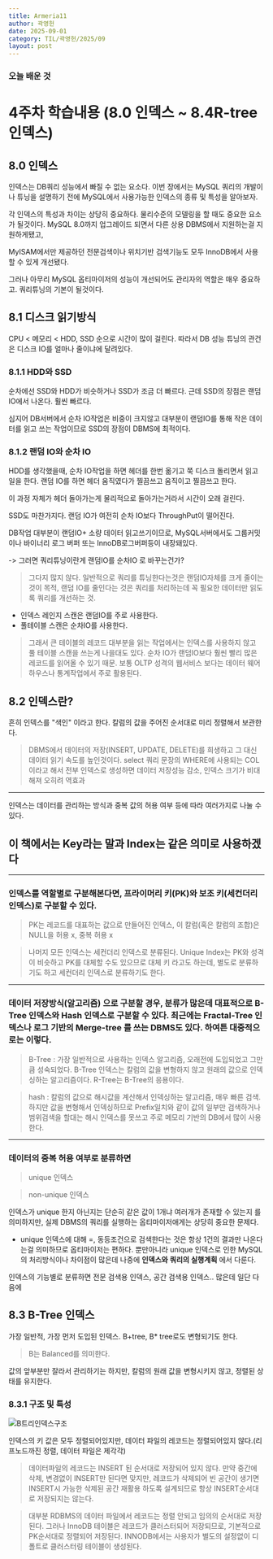```yaml
---
title: Armeria11
author: 곽영헌
date: 2025-09-01
category: TIL/곽영헌/2025/09
layout: post
---
```


### 오늘 배운 것
#  4주차 학습내용 (8.0 인덱스 ~ 8.4R-tree 인덱스)

## 8.0 인덱스 
인덱스는 DB쿼리 성능에서 빠질 수 없는 요소다. 
이번 장에서는 MySQL 쿼리의 개발이나 튜닝을 설명하기 전에 MySQL에서 사용가능한 인덱스의 종류 및 특성을 알아보자.

각 인덱스의 특성과 차이는 상당히 중요하다. 물리수준의 모델링을 할 때도 중요한 요소가 될것이다.
MySQL 8.0까지 업그레이드 되면서 다른 상용 DBMS에서 지원하는걸 지원하게됐고,

MyISAM에서만 제공하던 전문검색이나 위치기반 검색기능도 모두 InnoDB에서 사용할 수 있게 개선됐다. 

그러나 아무리 MySQL 옵티마이저의 성능이 개선되어도 관리자의 역할은 매우 중요하고. 쿼리튜닝의 기본이 될것이다.


## 8.1 디스크 읽기방식
CPU < 메모리 < HDD, SSD 순으로 시간이 많이 걸린다.
따라서 DB 성능 튜닝의 관건은 디스크 IO를 얼마나 줄이냐에 달려있다.

### 8.1.1 HDD와 SSD

순차에선 SSD와 HDD가 비슷하거나 SSD가 조금 더 빠르다.
근데 SSD의 장점은 랜덤 IO에서 나온다. 훨씬 빠르다.

심지어 DB서버에서 순차 IO작업은 비중이 크지않고 대부분이 랜덤IO를 통해 작은 데이터를 읽고 쓰는 작업이므로 SSD의 장점이
DBMS에 최적이다. 

### 8.1.2 랜덤 IO와 순차 IO

HDD를 생각했을때, 순차 IO작업을 하면 헤더를 한번 옮기고 쭉 디스크 돌리면서 읽고 일을 한다.
랜덤 IO를 하면 헤더 움직였다가 찔끔쓰고 움직이고 찔끔쓰고 한다.

이 과정 자체가 헤더 돌아가는게 물리적으로 돌아가는거라서 시간이 오래 걸린다.

SSD도 마찬가지다. 랜덤 IO가 여전히 순차 IO보다 ThroughPut이 떨어진다.

DB작업 대부분이 랜덤IO+ 소량 데이터 읽고쓰기이므로, MySQL서버에서도 
그룹커밋이나 바이너리 로그 버퍼 또는 InnoDB로그버퍼등이 내장돼있다. 

-> 그러면 쿼리튜닝이란게 랜덤IO를 순차IO 로 바꾸는건가? 
> 그다지 많지 않다. 일반적으로 쿼리를 튜닝한다는것은 랜덤IO자체를 크게 줄이는것이 목적, 랜덤 IO를 줄인다는 것은 쿼리를 처리하는데 꼭 필요한 데이터만 읽도록 쿼리를 개선하는 것.

- 인덱스 레인지 스캔은 랜덤IO를 주로 사용한다.
- 풀테이블 스캔은 순차IO를 사용한다.

> 그래서 큰 테이블의 레코드 대부분을 읽는 작업에서는 인덱스를 사용하지 않고 풀 테이블 스캔을 쓰는게 나을대도 있다.
> 순차 IO가 랜덤IO보다 훨씬 빨리 많은 레코드를 읽어올 수 있기 때문. 보통 OLTP 성격의 웹서비스 보다는 데이터 웨어하우스나 통계작업에서 주로 활용된다.



## 8.2 인덱스란?
흔히 인덱스를 "색인" 이라고 한다. 칼럼의 값을 주어진 순서대로 미리 정렬해서 보관한다. 

> DBMS에서 데이터의 저장(INSERT, UPDATE, DELETE)를 희생하고 그 대신 데이터 읽기 속도를 높인것이다. 
> select 쿼리 문장의 WHERE에 사용되는 COL이라고 해서 전부 인덱스로 생성하면 데이터 저장성능 감소, 인덱스 크기가 비대해져 오히려 역효과

---


인덱스는 데이터를 관리하는 방식과 중복 값의 허용 여부 등에 따라 여러가지로 나눌 수 있다.

## **이 책에서는 Key라는 말과 Index는 같은 의미로 사용하겠다**


---
### 인덱스를 역할별로 구분해본다면, 프라이머리 키(PK)와 보조 키(세컨더리 인덱스)로 구분할 수 있다.

> PK는 레코드를 대표하는 값으로 만들어진 인덱스, 이 칼럼(혹은 칼럼의 조합)은 NULL을 허용 x, 중복 허용 x

> 나머지 모든 인덱스는 세컨더리 인덱스로 분류된다. Unique Index는 PK와 성격이 비슷하고 PK를 대체할 수도 있으므로 대체 키 라고도 하는데, 별도로 분류하기도 하고 세컨더리 인덱스로 분류하기도 한다.

---
### 데이터 저장방식(알고리즘) 으로 구분할 경우, 분류가 많은데 대표적으로 B-Tree 인덱스와 Hash 인덱스로 구분할 수 있다. 최근에는 Fractal-Tree 인덱스나 로그 기반의 Merge-tree 를 쓰는 DBMS도 있다. 하여튼 대중적으로는 이렇다.

> B-Tree : 가장 일반적으로 사용하는 인덱스 알고리즘, 오래전에 도입되었고 그만큼 성숙되었다. B-Tree 인덱스는 칼럼의 값을 변형하지 않고 원래의 값으로 인덱싱하는 알고리즘이다. R-Tree는 B-Tree의 응용이다.

> hash : 칼럼의 값으로 해시값을 계산해서 인덱싱하는 알고리즘, 매우 빠른 검색. 
하지만 값을 변형해서 인덱싱하므로 Prefix일치와 같이 값의 일부만 검색하거나 범위검색을 할대는 해시 인덱스를 못쓰고 주로 메모리 기반의 DB에서 많이 사용한다.

---
### 데이터의 중복 허용 여부로 분류하면 
> unique 인덱스 

> non-unique 인덱스


인덱스가 unique 한지 아닌지는 단순히 같은 값이 1개냐 여러개가 존재할 수 있는지 를 의미하지만, 실제 DBMS의 쿼리를 실행하는 옵티마이저애게는 상당히 중요한 문제다. 

- unique 인덱스에 대해 =, 동등조건으로 검색한다는 것은 항상 1건의 결과만 나온다는걸 의미하므로 옵티마이저는 편하다. 
뿐만아니라 unique 인덱스로 인한 MySQL의 처리방식이나 차이점이 많은데 나중에 **인덱스와 쿼리의 실행계획** 에서 다룬다.

인덱스의 기능별로 분류하면 전문 검색용 인덱스, 공간 검색용 인덱스.. 많은데 일단 다음에

## 8.3 B-Tree 인덱스


가장 일반적, 가장 먼저 도입된 인덱스. B+tree, B* tree로도 변형되기도 한다.

> B는 Balanced를 의미한다. 

값의 앞부분만 잘라서 관리하기는 하지만, 칼럼의 원래 값을 변형시키지 않고, 정렬된 상태를 유지한다.

### 8.3.1 구조 및 특성

![B트리인덱스구조](res/week4/Btree인덱스구조.png)

인덱스의 키 값은 모두 정렬되어있지만, 데이터 파일의 레코드는 정렬되어있지 않다.(리프노드까진 정렬, 데이터 파일은 제각각)

> 데이터파일의 레코드는 INSERT 된 순서대로 저장되어 있지 않다. 만약 중간에 삭제, 변경없이 INSERT만 된다면 맞지만, 레코드가 삭제되어 빈 공간이 생기면 INSERT시 가능한 삭제된 공간 재활용 하도록 설계되므로 항상 INSERT순서대로 저장되지는 않는다.

> 대부분 RDBMS의 데이터 파일에서 레코드는 정렬 안되고 임의의 순서대로 저장된다. 그러나 InnoDB 테이블은 레코드가 클러스터되어 저장되므로, 기본적으로 PK순서대로 정렬되어 저장된다. INNODB에서는 사용자가 별도의 설정없이 디폴트로 클러스터링 테이블이 생성된다.
